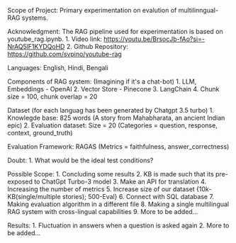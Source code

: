 Scope of Project: Primary experimentation on evalution of multilinngual-RAG systems. 

Acknowledgment: The RAG pipeline used for experimentation is based on youtube_rag.ipynb. 
    1. Video link: https://youtu.be/BrsocJb-fAo?si=-NrAQ5lF1KYDQoHD 
    2. Github Repository:  https://github.com/svpino/youtube-rag 

Languages: English, Hindi, Bengali

Components of RAG system: (Imagining if it's a chat-bot)
    1. LLM, Embeddings - OpenAI 
    2. Vector Store - Pinecone
    3. LangChain
    4. Chunk size = 100, chunk overlap = 20

Dataset (for each languag has been generated by Chatgpt 3.5 turbo) 
    1. Knowlegde base: 825 words (A story from Mahabharata, an ancient Indian epic)
    2. Evaluation dataset: Size = 20 (Categories = question, response, context, ground_truth)

Evaluation Framework: RAGAS (Metrics = faithfulness, answer_correctness)

Doubt: 
    1. What would be the ideal test conditions?

Possible Scope:
    1. Concluding some results
    2. KB is made such that its pre-exposed to ChatGpt Turbo-3 model
    3. Make an API for translation 
    4. Increasing the number of metrics
    5. Increase size of our dataset {10k-KB(single/multiple stories); 500-Eval}
    6. Connect with SQL database
    7. Making evaluation algorithm in a different file
    8. Making a single multilingual RAG system with cross-lingual capabilities
    9. More to be added...

Results: 
    1. Fluctuation in answers when a question is asked again 
    2. More to be added...